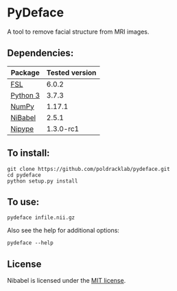 # PyDeface
A tool to remove facial structure from MRI images.

## Dependencies:
| Package                                          | Tested version |
|--------------------------------------------------|----------------|
| [FSL](https://fsl.fmrib.ox.ac.uk/fsl/fslwiki/FSL)| 6.0.2          |
| [Python 3](https://www.python.org/downloads/)    | 3.7.3          |
| [NumPy](http://www.numpy.org/)                   | 1.17.1         |
| [NiBabel](http://nipy.org/nibabel/)              | 2.5.1          |
| [Nipype](http://nipype.readthedocs.io/en/latest/)| 1.3.0-rc1      |

## To install:
```
git clone https://github.com/poldracklab/pydeface.git
cd pydeface
python setup.py install
```

## To use:
```
pydeface infile.nii.gz
```

Also see the help for additional options:
```
pydeface --help
```

## License
Nibabel is licensed under the [MIT license](LICENSE.txt).
